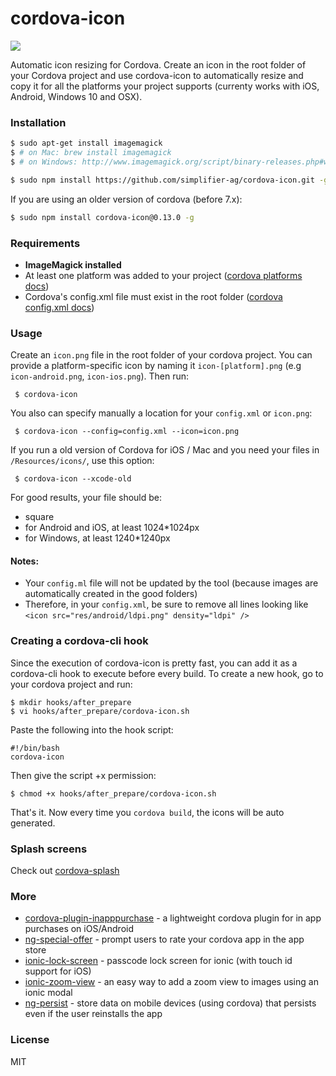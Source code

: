 # cordova-icon

<img src="cordova-icon-resize.png"/>

Automatic icon resizing for Cordova. Create an icon in the root folder of your Cordova project and use cordova-icon to automatically resize and copy it for all the platforms your project supports (currenty works with iOS, Android, Windows 10 and OSX).

### Installation

```bash
$ sudo apt-get install imagemagick
$ # on Mac: brew install imagemagick
$ # on Windows: http://www.imagemagick.org/script/binary-releases.php#windows (check "Legacy tools")

$ sudo npm install https://github.com/simplifier-ag/cordova-icon.git -g
```
If you are using an older version of cordova (before 7.x):

```bash
$ sudo npm install cordova-icon@0.13.0 -g
```

### Requirements

- **ImageMagick installed**
- At least one platform was added to your project ([cordova platforms docs](http://cordova.apache.org/docs/en/edge/guide_platforms_index.md.html#Platform%20Guides))
- Cordova's config.xml file must exist in the root folder ([cordova config.xml docs](http://cordova.apache.org/docs/en/edge/config_ref_index.md.html#The%20config.xml%20File))

### Usage

Create an `icon.png` file in the root folder of your cordova project.
You can provide a platform-specific icon by naming it `icon-[platform].png`
(e.g `icon-android.png`, `icon-ios.png`).
Then run:

     $ cordova-icon

You also can specify manually a location for your `config.xml` or `icon.png`:

     $ cordova-icon --config=config.xml --icon=icon.png

If you run a old version of Cordova for iOS / Mac and you need your files in `/Resources/icons/`, use this option:

     $ cordova-icon --xcode-old

For good results, your file should be:

- square
- for Android and iOS, at least 1024\*1024px
- for Windows, at least 1240\*1240px

#### Notes:

- Your `config.ml` file will not be updated by the tool (because images are automatically created in the good folders)
- Therefore, in your `config.xml`, be sure to remove all lines looking like `<icon src="res/android/ldpi.png" density="ldpi" />`

### Creating a cordova-cli hook

Since the execution of cordova-icon is pretty fast, you can add it as a cordova-cli hook to execute before every build.
To create a new hook, go to your cordova project and run:

    $ mkdir hooks/after_prepare
    $ vi hooks/after_prepare/cordova-icon.sh

Paste the following into the hook script:

    #!/bin/bash
    cordova-icon

Then give the script +x permission:

    $ chmod +x hooks/after_prepare/cordova-icon.sh

That's it. Now every time you `cordova build`, the icons will be auto generated.

### Splash screens

Check out [cordova-splash](https://github.com/AlexDisler/cordova-splash)

### More

- [cordova-plugin-inapppurchase](https://github.com/AlexDisler/cordova-plugin-inapppurchase) - a lightweight cordova plugin for in app purchases on iOS/Android
- [ng-special-offer](https://github.com/AlexDisler/ng-special-offer) - prompt users to rate your cordova app in the app store
- [ionic-lock-screen](https://github.com/AlexDisler/ionic-lock-screen) - passcode lock screen for ionic (with touch id support for iOS)
- [ionic-zoom-view](https://github.com/AlexDisler/ionic-zoom-view) - an easy way to add a zoom view to images using an ionic modal
- [ng-persist](https://github.com/AlexDisler/ng-persist) - store data on mobile devices (using cordova) that persists even if the user reinstalls the app

### License

MIT
